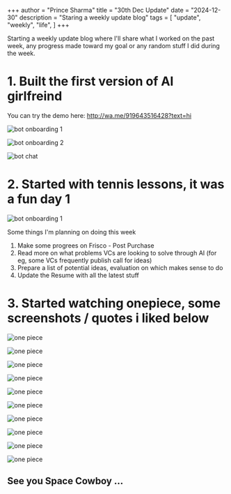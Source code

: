+++
author = "Prince Sharma"
title = "30th Dec Update"
date = "2024-12-30"
description = "Staring a weekly update blog"
tags = [
    "update",
    "weekly",
    "life",
]
+++

Starting a weekly update blog where I'll share what I worked on the past week, any progress made toward my goal or any random stuff I did during the week. 

# 1. Built the first version of AI girlfreind

You can try the demo here: http://wa.me/919643516428?text=hi

![bot onboarding 1](https://raw.githubusercontent.com/Prince-sharma/blog/main/data/images/bot-1.jpeg)

![bot onboarding 2](https://raw.githubusercontent.com/Prince-sharma/blog/main/data/images/bot-2.jpeg)

![bot chat](https://raw.githubusercontent.com/Prince-sharma/blog/main/data/images/bot-chat.jpeg)


# 2. Started with tennis lessons, it was a fun day 1

![bot onboarding 1](https://raw.githubusercontent.com/Prince-sharma/blog/main/data/images/tennis.jpeg)

Some things I'm planning on doing this week

1. Make some progrees on Frisco - Post Purchase
2. Read more on what problems VCs are looking to solve through AI (for eg, some VCs frequently publish call for ideas)
3. Prepare a list of potential ideas, evaluation on which makes sense to do
4. Update the Resume with all the latest stuff


# 3. Started watching onepiece, some screenshots / quotes i liked below

![one piece](https://raw.githubusercontent.com/Prince-sharma/blog/main/data/images/onepiece/o1.png)

![one piece](https://raw.githubusercontent.com/Prince-sharma/blog/main/data/images/onepiece/o2.png)

![one piece](https://raw.githubusercontent.com/Prince-sharma/blog/main/data/images/onepiece/o3.png)

![one piece](https://raw.githubusercontent.com/Prince-sharma/blog/main/data/images/onepiece/o4.png)

![one piece](https://raw.githubusercontent.com/Prince-sharma/blog/main/data/images/onepiece/o5.png)

![one piece](https://raw.githubusercontent.com/Prince-sharma/blog/main/data/images/onepiece/o6.png)

![one piece](https://raw.githubusercontent.com/Prince-sharma/blog/main/data/images/onepiece/o7.png)

![one piece](https://raw.githubusercontent.com/Prince-sharma/blog/main/data/images/onepiece/o8.png)

![one piece](https://raw.githubusercontent.com/Prince-sharma/blog/main/data/images/onepiece/o9.png)

![one piece](https://raw.githubusercontent.com/Prince-sharma/blog/main/data/images/onepiece/o10.png)


## See you Space Cowboy ...